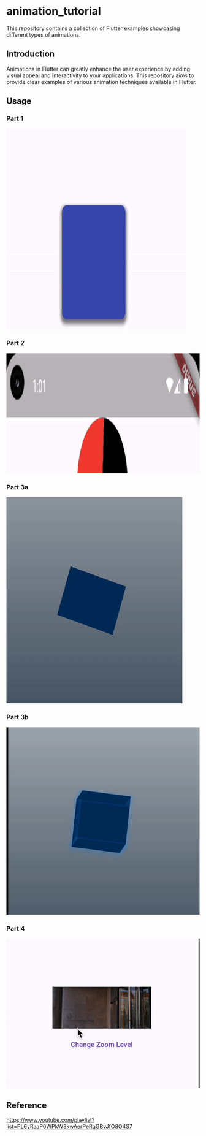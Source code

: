 # animation_tutorial

This repository contains a collection of Flutter examples showcasing different types of animations.

## Introduction

Animations in Flutter can greatly enhance the user experience by adding visual appeal and interactivity to your applications. This repository aims to provide clear examples of various animation techniques available in Flutter.

## Usage

### Part 1

![](part-1.gif)

### Part 2

![](part-2.gif)

### Part 3a

![](part-3a.gif)

### Part 3b

![](part-3b.gif)

### Part 4

![](part-4.gif)

## Reference 
https://www.youtube.com/playlist?list=PL6yRaaP0WPkW3kwAerPeRqGBvJfO8O4S7


